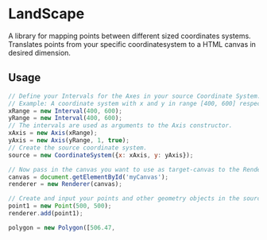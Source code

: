 # LandScape 
A library for mapping points between different sized coordinates systems. Translates points from your specific coordinatesystem to a HTML canvas in desired dimension.  

## Usage
```js
// Define your Intervals for the Axes in your source Coordinate System:
// Example: A coordinate system with x and y in range [400, 600] respectively. Both axes are normallyc scaled. Also the y-axis is in opposite direction of a standard cartesian system.
xRange = new Interval(400, 600);
yRange = new Interval(400, 600);
// The intervals are used as arguments to the Axis constructor.
xAxis = new Axis(xRange);
yAxis = new Axis(yRange, 1, true);
// Create the source coordinate system.
source = new CoordinateSystem({x: xAxis, y: yAxis});

// Now pass in the canvas you want to use as target-canvas to the Renderer constructor. 
canvas = document.getElementById('myCanvas');
renderer = new Renderer(canvas);

// Create and input your points and other geometry objects in the source system. 
point1 = new Point(500, 500);
renderer.add(point1);

polygon = new Polygon([506.47, 


```
